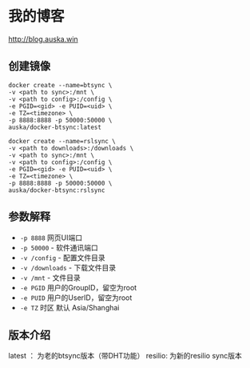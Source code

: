 # 我的博客
http://blog.auska.win

## 创建镜像

```
docker create --name=btsync \
-v <path to sync>:/mnt \
-v <path to config>:/config \
-e PGID=<gid> -e PUID=<uid> \
-e TZ=<timezone> \
-p 8888:8888 -p 50000:50000 \
auska/docker-btsync:latest
```

```
docker create --name=rslsync \
-v <path to downloads>:/downloads \
-v <path to sync>:/mnt \
-v <path to config>:/config \
-e PGID=<gid> -e PUID=<uid> \
-e TZ=<timezone> \
-p 8888:8888 -p 50000:50000 \
auska/docker-btsync:rslsync
```

## 参数解释

* `-p 8888` 网页UI端口
* `-p 50000` - 软件通讯端口
* `-v /config` - 配置文件目录
* `-v /downloads` - 下载文件目录
* `-v /mnt` - 文件目录
* `-e PGID` 用户的GroupID，留空为root
* `-e PUID` 用户的UserID，留空为root
* `-e TZ` 时区 默认 Asia/Shanghai

## 版本介绍

latest ： 为老的btsync版本（带DHT功能）
resilio:  为新的resilio sync版本
